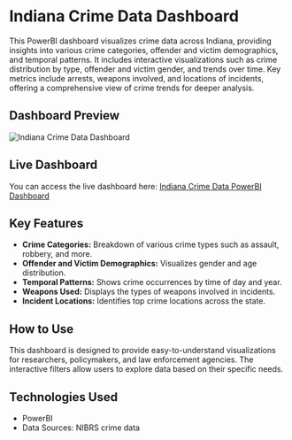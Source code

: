 # Indiana Crime Data Dashboard

This PowerBI dashboard visualizes crime data across Indiana, providing insights into various crime categories, offender and victim demographics, and temporal patterns. It includes interactive visualizations such as crime distribution by type, offender and victim gender, and trends over time. Key metrics include arrests, weapons involved, and locations of incidents, offering a comprehensive view of crime trends for deeper analysis.

## Dashboard Preview

![Indiana Crime Data Dashboard](./path-to-your-image.png)

## Live Dashboard

You can access the live dashboard here: [Indiana Crime Data PowerBI Dashboard](https://app.powerbi.com/view?r=eyJrIjoiYTUwMDQ0ZDItMzEwNC00NWVjLWJmY2EtMTdiZDlhNzZmZjk0IiwidCI6IjExMTNiZTM0LWFlZDEtNGQwMC1hYjRiLWNkZDAyNTEwYmU5MSIsImMiOjN9)

## Key Features
- **Crime Categories:** Breakdown of various crime types such as assault, robbery, and more.
- **Offender and Victim Demographics:** Visualizes gender and age distribution.
- **Temporal Patterns:** Shows crime occurrences by time of day and year.
- **Weapons Used:** Displays the types of weapons involved in incidents.
- **Incident Locations:** Identifies top crime locations across the state.

## How to Use
This dashboard is designed to provide easy-to-understand visualizations for researchers, policymakers, and law enforcement agencies. The interactive filters allow users to explore data based on their specific needs.

## Technologies Used
- PowerBI
- Data Sources: NIBRS crime data
